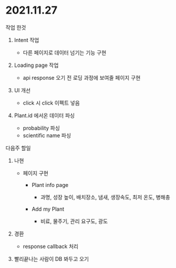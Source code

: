 #  2021.11.27

작업 한것

1. Intent 작업
    - 다른 페이지로 데이터 넘기는 기능 구현

2. Loading page 작업
    - api response 오기 전 로딩 과정에 보여줄 페이지 구현

3. UI 개선
    - click 시 click 이펙트 넣음

4. Plant.id 에서온 데이터 파싱
    - probability 파싱
    - scientific name 파싱

다음주 할일

1. 나현
    - 페이지 구현
        - Plant info page
            - 과명, 성장 높이, 배치장소, 냄새, 생장속도, 최저 온도, 병해충

        - Add my Plant 
            - 비료, 물주기, 관리 요구도, 광도


2. 경환
    - response callback 처리
    

3. 빨리끝나는 사람이 DB 봐두고 오기